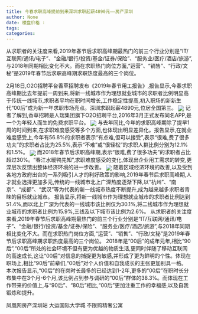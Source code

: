 ```yaml
---
title: 今春求职高峰提前到来深圳求职起薪4890元——房产深圳
author: None
date: 楼盘价格 : 
tags: 
categories: 
---
```

从求职者的关注度来看,2019年春节后求职高峰期最热门的前三个行业分别是“IT/互联网/通讯/电子”、“金融/银行/投资/基金/证券/保险”、“服务业/医疗/酒店/旅游”,与2018年同期相比变化不大。而在求职热门岗位方面,“运营”、“销售”、“行政/文秘”是2019年春节后求职高峰期求职热度最高的三个岗位。
<!-- more -->
2月18日,O2O招聘平台香草招聘发布《2019年春节用工报告》,报告显示,今春求职高峰期比去年提前一周到来,将新一线城市作为理想就业城市的求职者比例明显高于传统一线城市,求职者平均在职时间增长,工作稳定性提高,初入职场的新新生代“00后”成为新一年求职市场亮点。深圳求职起薪4890元,位居全国第三。
<img align="center" border="0" src="//s0.ifengimg.com/2019/02/20/01c1f025878bdd1b71326fc47a905b4e.jpg" />
记者了解到,香草招聘是人瑞集团旗下O2O招聘平台,2016年3月正式发布同名APP,是一个为年轻人而生的免费求职平台。
<img align="center" border="0" src="//s2.ifengimg.com/2019/02/20/fdd3f22a0cba51c6f5618c205234a7a3.jpg" />
与去年同比,今年的求职高峰期除了提早1周的时间到来,在求职难度感受等多个方面,也体现出明显差异化。报告显示,在就业难度感受上,今年有56.8%的求职者表示“有点难,但可以接受”,表示“很难,费了很多功夫”的求职者占比为25.5%,表示“不难”或“很轻松”的求职人群比例分别为12.1%和1.5%。
<img align="center" border="0" src="//s0.ifengimg.com/2019/02/20/4884b74d2325884472adcc68ccec4baf.jpg" />
而2018年春节后求职高峰期,表示“很难,费了很多功夫”的求职者占比超过30%。“春江水暖鸭先知”,求职难度感受的变化,体现出企业用工需求的转变,更深层次反馈出整体经济环境的进一步改善。
<img align="center" border="0" src="//s2.ifengimg.com/2019/02/20/fde9c6e07f52c30c6dce8d616006f1dc.jpg" />
随着区域经济环境的改善,以及受到各地方政府出台的一系列吸引人才的利好政策的影响,2019年春节后求职高峰期,人才就业选择更加多元,传统的一线城市北上广深热度逐渐下降,以“杭州”、“南京”、“成都”、“武汉”等为代表的新一线城市热度不断提升,成为越来越多求职者青睐的目标就业城市。
报告显示,将新一线城市作为理想就业城市的求职者比例达到51.4%,而以北上广深为代表的一线城市该比例仅为30.1%,将二线城市作为理想就业城市的求职者比例为15.9%,三线及以下城市该比例为2.6%。
从求职者的关注度来看,2019年春节后求职高峰期最热门的前三个行业分别是“IT/互联网/通讯/电子”、“金融/银行/投资/基金/证券/保险”、“服务业/医疗/酒店/旅游”,与2018年同期相比变化不大。而在求职热门岗位方面,“运营”、“销售”、“行政/文秘”是2019年春节后求职高峰期求职热度最高的三个岗位。
2018年是“00后”的成年元年,相比“90后”,“00后”所处的社会环境不但有更为优越的物质生活,更同时伴随了移动互联网的高速成长,这让“00后”对信息的捕捉更为敏感,并形成了更为鲜明的个性。体现在职场上,相比“90后”前辈们,“00后”对个人价值和自我成长的主张更加别具一格。
本次报告显示,“00后”的在岗时长最多的已经达到1-2年,更多的“00后”在职时长分布集中在3个月-6个月,该比例占到参与调研的“00后”群体的38.3%。而体现在工作带来的价值上,与“90后”、“80后”相比,“00后”更加注重工作的幸福感,以及自我锻炼和提升。
                        
                        
                        
                        
                                        
                    
                    
                
                    
                    
                    
                
                    
                
凤凰网房产深圳站
大运国际大学城
不限购精奢公寓
	                        
	                    
	                        
	                    

